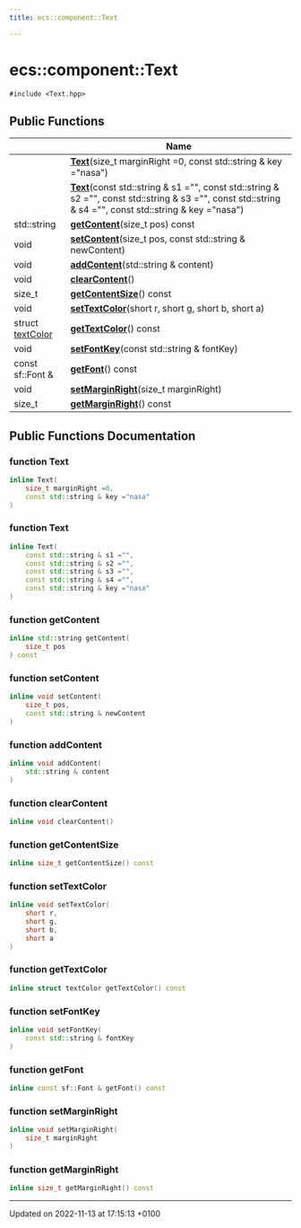 ```yaml
---
title: ecs::component::Text

---
```


# ecs::component::Text






`#include <Text.hpp>`

## Public Functions

|                | Name           |
| -------------- | -------------- |
| | **[Text](Classes/structecs_1_1component_1_1_text.md#function-text)**(size_t marginRight =0, const std::string & key ="nasa") |
| | **[Text](Classes/structecs_1_1component_1_1_text.md#function-text)**(const std::string & s1 ="", const std::string & s2 ="", const std::string & s3 ="", const std::string & s4 ="", const std::string & key ="nasa") |
| std::string | **[getContent](Classes/structecs_1_1component_1_1_text.md#function-getcontent)**(size_t pos) const |
| void | **[setContent](Classes/structecs_1_1component_1_1_text.md#function-setcontent)**(size_t pos, const std::string & newContent) |
| void | **[addContent](Classes/structecs_1_1component_1_1_text.md#function-addcontent)**(std::string & content) |
| void | **[clearContent](Classes/structecs_1_1component_1_1_text.md#function-clearcontent)**() |
| size_t | **[getContentSize](Classes/structecs_1_1component_1_1_text.md#function-getcontentsize)**() const |
| void | **[setTextColor](Classes/structecs_1_1component_1_1_text.md#function-settextcolor)**(short r, short g, short b, short a) |
| struct [textColor](Classes/structecs_1_1component_1_1text_color.md) | **[getTextColor](Classes/structecs_1_1component_1_1_text.md#function-gettextcolor)**() const |
| void | **[setFontKey](Classes/structecs_1_1component_1_1_text.md#function-setfontkey)**(const std::string & fontKey) |
| const sf::Font & | **[getFont](Classes/structecs_1_1component_1_1_text.md#function-getfont)**() const |
| void | **[setMarginRight](Classes/structecs_1_1component_1_1_text.md#function-setmarginright)**(size_t marginRight) |
| size_t | **[getMarginRight](Classes/structecs_1_1component_1_1_text.md#function-getmarginright)**() const |

## Public Functions Documentation

### function Text

```cpp
inline Text(
    size_t marginRight =0,
    const std::string & key ="nasa"
)
```


### function Text

```cpp
inline Text(
    const std::string & s1 ="",
    const std::string & s2 ="",
    const std::string & s3 ="",
    const std::string & s4 ="",
    const std::string & key ="nasa"
)
```


### function getContent

```cpp
inline std::string getContent(
    size_t pos
) const
```


### function setContent

```cpp
inline void setContent(
    size_t pos,
    const std::string & newContent
)
```


### function addContent

```cpp
inline void addContent(
    std::string & content
)
```


### function clearContent

```cpp
inline void clearContent()
```


### function getContentSize

```cpp
inline size_t getContentSize() const
```


### function setTextColor

```cpp
inline void setTextColor(
    short r,
    short g,
    short b,
    short a
)
```


### function getTextColor

```cpp
inline struct textColor getTextColor() const
```


### function setFontKey

```cpp
inline void setFontKey(
    const std::string & fontKey
)
```


### function getFont

```cpp
inline const sf::Font & getFont() const
```


### function setMarginRight

```cpp
inline void setMarginRight(
    size_t marginRight
)
```


### function getMarginRight

```cpp
inline size_t getMarginRight() const
```


-------------------------------

Updated on 2022-11-13 at 17:15:13 +0100